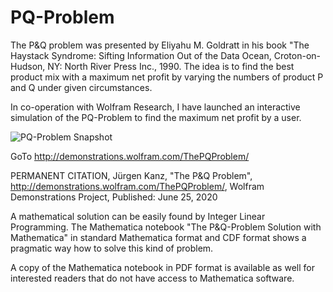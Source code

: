 # PQ-Problem
The P&Q problem was presented by Eliyahu M. Goldratt in his book "The Haystack Syndrome: Sifting Information Out of the Data Ocean, Croton-on-Hudson, NY: North River Press Inc., 1990. The idea is to find the best product mix with a maximum net profit by varying the numbers of product P and Q under given circumstances.

In co-operation with Wolfram Research, I have launched an interactive simulation of the PQ-Problem to find the maximum net profit by a user.

![PQ-Problem Snapshot](https://github.com/JuergenKanz/PQ-Solution/blob/master/PQ-Problem-Snapshot.jpg)

GoTo http://demonstrations.wolfram.com/ThePQProblem/ 

PERMANENT CITATION, Jürgen Kanz, "The P&Q Problem", http://demonstrations.wolfram.com/ThePQProblem/, Wolfram Demonstrations Project, Published: June 25, 2020

A mathematical solution can be easily found by Integer Linear Programming. The Mathematica notebook "The P&Q-Problem Solution with Mathematica" in standard Mathematica format and CDF format shows a pragmatic way how to solve this kind of problem.

A copy of the Mathematica notebook in PDF format is available as well for interested readers that do not have access to Mathematica software.

